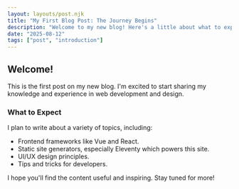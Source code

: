 ```yaml
---
layout: layouts/post.njk
title: "My First Blog Post: The Journey Begins"
description: "Welcome to my new blog! Here's a little about what to expect and the technologies I used to build this site."
date: "2025-08-12"
tags: ["post", "introduction"]
---
```


## Welcome!

This is the first post on my new blog. I'm excited to start sharing my knowledge and experience in web development and design.

### What to Expect

I plan to write about a variety of topics, including:

-   Frontend frameworks like Vue and React.
-   Static site generators, especially Eleventy which powers this site.
-   UI/UX design principles.
-   Tips and tricks for developers.

I hope you'll find the content useful and inspiring. Stay tuned for more!

